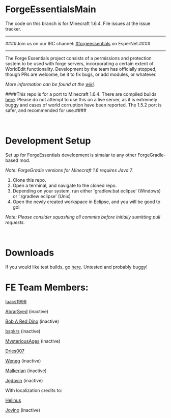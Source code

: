 ForgeEssentialsMain
===================

The code on this branch is for Minecraft 1.6.4. File issues at the issue tracker.

*******************
####Join us on our IRC channel: [#forgeessentials](http://webchat.esper.net/?channels=forgeessentials&prompt=1) on EsperNet.####

*******************

The Forge Essentials project consists of a permissions and protection system to be used with forge servers, incorporating a certain extent of WorldEdit functionality. Development by the team has officially stopped, though PRs are welcome, be it to fix bugs, or add modules, or whatever.

*More information can be found at the [wiki](https://github.com/ForgeEssentials/ForgeEssentialsMain/wiki).*

####This repo is for a port to Minecraft 1.6.4. There are compiled builds [here](http://dries007.net:8080/job/FE_164/). Please do not attempt to use this on a live server, as it is extremely buggy and cases of world corruption have been reported. The 1.5.2 port is safer, and recommended for use.####

<br>

Development Setup
=================
Set up for ForgeEssentials development is simalar to any other ForgeGradle-based mod.

*Note: ForgeGradle versions for Minecraft 1.6 requires Java 7.*

1. Clone this repo.
2. Open a terminal, and navigate to the cloned repo.
3. Depending on your system, run either 'gradlew.bat eclipse' (Windows) or './gradlew eclipse' (Unix)
4. Open the newly created workspace in Eclipse, and you will be good to go!

*Note: Please consider squashing all commits before initially sumitting pull requests.*

<br>

Downloads
=========

If you would like test builds, go [here](http://dries007.net:8080/job/FE_164/). Untested and probably buggy!

FE Team Members:
================
<a href="https://github.com/luacs1998">luacs1998</a>

<a href="https://github.com/AbrarSyed">AbrarSyed</a>  (inactive)

<a href="https://github.com/Bob-A-Red-Dino">Bob A Red Dino</a>  (inactive)

<a href="https://github.com/bspkrs">bspkrs</a> (inactive)

<a href="https://github.com/MysteriousAges">MysteriousAges</a> (inactive)

<a href="https://github.com/dries007">Dries007</a>

<a href="https://github.com/Weneg">Weneg</a> (inactive)

<a href="https://github.com/Malkerian">Malkerian</a>  (inactive)

<a href="https://github.com/Jgdovin">Jgdovin</a>  (inactive)

With localization credits to:

<a href="https://github.com/helinus">Helinus</a>

<a href="https://github.com/jovino">Jovino</a> (inactive)

